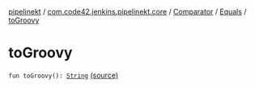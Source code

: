 [pipelinekt](../../../index.md) / [com.code42.jenkins.pipelinekt.core](../../index.md) / [Comparator](../index.md) / [Equals](index.md) / [toGroovy](./to-groovy.md)

# toGroovy

`fun toGroovy(): `[`String`](https://kotlinlang.org/api/latest/jvm/stdlib/kotlin/-string/index.html) [(source)](https://github.com/code42/pipelinekt/tree/master/core/src/main/kotlin/com/code42/jenkins/pipelinekt/core/Comparator.kt#L6)